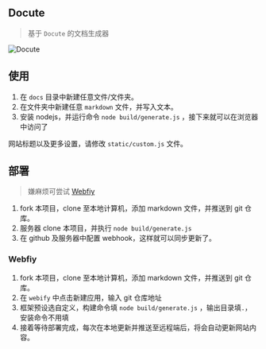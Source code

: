 ## Docute

> 基于 `Docute` 的文档生成器

![Docute](https://cdn.jsdelivr.net/gh/fzf404/image/Docute/show.webp)

## 使用

1. 在 `docs` 目录中新建任意文件/文件夹。
2. 在文件夹中新建任意 `markdown` 文件，并写入文本。
3. 安装 nodejs，并运行命令 `node build/generate.js` ，接下来就可以在浏览器中访问了

<Note type="tip">

网站标题以及更多设置，请修改 `static/custom.js` 文件。

</Note>

## 部署

> 嫌麻烦可尝试 [Webfiy](https://webify.cloudbase.net/)

1. fork 本项目，clone 至本地计算机，添加 markdown 文件，并推送到 git 仓库。
2. 服务器 clone 本项目，并执行 `node build/generate.js`
3. 在 github 及服务器中配置 webhook，这样就可以同步更新了。

### Webfiy

1. fork 本项目，clone 至本地计算机，添加 markdown 文件，并推送到 git 仓库。
2. 在 `webify` 中点击新建应用，输入 git 仓库地址
3. 框架预设选自定义，构建命令填 `node build/generate.js` ，输出目录填`.`，安装命令不用填
4. 接着等待部署完成，每次在本地更新并推送至远程端后，将会自动更新网站内容。
